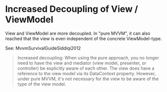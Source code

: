 # Increased Decoupling of View / ViewModel

View and ViewModel are more decoupled. In "pure MVVM", it can also reached that the view is even independent of the concrete ViewModel-type.

See: MvvmSurvivalGuideSiddiqi2012
> Increased decoupling: When using the pure approach, you no longer need to have the view and mediator (view model, presenter, or controller) be explicitly aware of each other. The view does have a reference to the view model via its DataContext property. However, under pure MVVM, it's not necessary for the view to be aware of the type of the view model.


